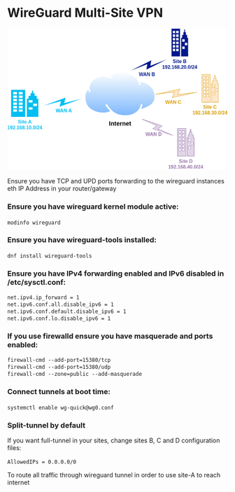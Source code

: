 # WireGuard Multi-Site VPN

![diagram](images/diagram-multi.png)

Ensure you have TCP and UPD ports forwarding to the wireguard instances eth IP Address in your router/gateway

### Ensure you have wireguard kernel module active:

```modinfo wireguard```

### Ensure you have wireguard-tools installed:

```dnf install wireguard-tools```

### Ensure you have IPv4 forwarding enabled and IPv6 disabled in /etc/sysctl.conf:
```
net.ipv4.ip_forward = 1
net.ipv6.conf.all.disable_ipv6 = 1
net.ipv6.conf.default.disable_ipv6 = 1
net.ipv6.conf.lo.disable_ipv6 = 1
```

### If you use firewalld ensure you have masquerade and ports enabled:
```
firewall-cmd --add-port=15380/tcp
firewall-cmd --add-port=15380/udp
firewall-cmd --zone=public --add-masquerade
```

### Connect tunnels at boot time: 

```systemctl enable wg-quick@wg0.conf```

### Split-tunnel by default

If you want full-tunnel in your sites, change sites B, C and D configuration files:

```AllowedIPs = 0.0.0.0/0```

To route all traffic through wireguard tunnel in order to use site-A to reach internet
